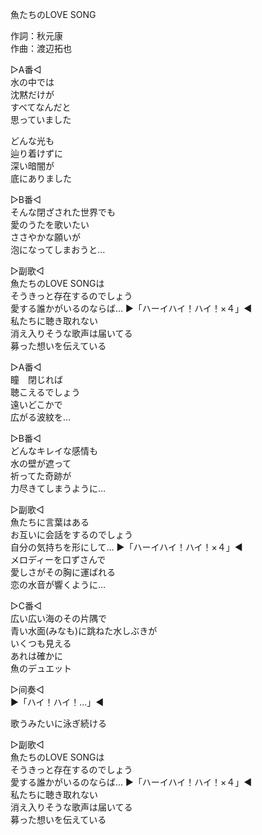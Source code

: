 魚たちのLOVE SONG  
  
作詞：秋元康  
作曲：渡辺拓也  
  
▷A番◁  
水の中では  
沈黙だけが  
すべてなんだと  
思っていました  
  
どんな光も  
辿り着けずに  
深い暗闇が  
底にありました  
  
▷B番◁  
そんな閉ざされた世界でも  
愛のうたを歌いたい  
ささやかな願いが  
泡になってしまおうと…  
  
▷副歌◁  
魚たちのLOVE SONGは  
そうきっと存在するのでしょう  
愛する誰かがいるのならば… ▶「ハーイハイ！ハイ！×４」◀  
私たちに聴き取れない  
消え入りそうな歌声は届いてる  
募った想いを伝えている  
  
▷A番◁  
瞳　閉じれば  
聴こえるでしょう  
遠いどこかで  
広がる波紋を…  
  
▷B番◁  
どんなキレイな感情も  
水の壁が遮って  
祈ってた奇跡が  
力尽きてしまうように…  
  
▷副歌◁  
魚たちに言葉はある  
お互いに会話をするのでしょう  
自分の気持ちを形にして… ▶「ハーイハイ！ハイ！×４」◀   
メロディーを口ずさんで  
愛しさがその胸に運ばれる  
恋の水音が響くように…  
  
▷C番◁  
広い広い海のその片隅で  
青い水面(みなも)に跳ねた水しぶきが  
いくつも見える  
あれは確かに  
魚のデュエット  
  
▷间奏◁  
▶「ハイ！ハイ！…」◀   
  
歌うみたいに泳ぎ続ける  
  
▷副歌◁  
魚たちのLOVE SONGは  
そうきっと存在するのでしょう  
愛する誰かがいるのならば… ▶「ハーイハイ！ハイ！×４」◀   
私たちに聴き取れない  
消え入りそうな歌声は届いてる  
募った想いを伝えている  

